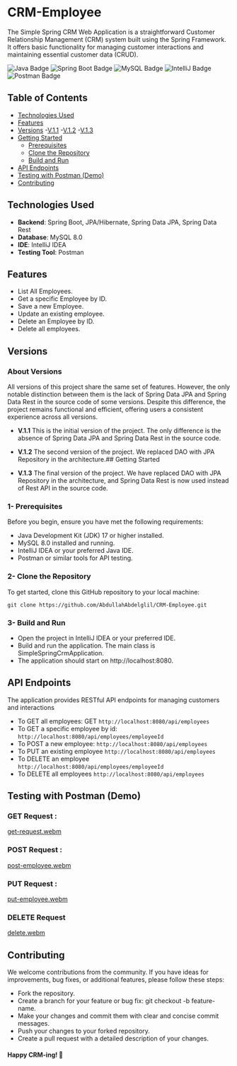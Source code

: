 # CRM-Employee
The Simple Spring CRM Web Application is a straightforward Customer Relationship Management (CRM) system built using the Spring Framework. It offers basic functionality for managing customer interactions and maintaining essential customer data (CRUD). 



![Java Badge](https://img.shields.io/badge/Java-17-blue)
![Spring Boot Badge](https://img.shields.io/badge/Spring%20Boot-3.1.3-brightgreen)
![MySQL Badge](https://img.shields.io/badge/MySQL-8.0-orange)
![IntelliJ Badge](https://img.shields.io/badge/IDE-IntelliJ%20IDEA-red)
![Postman Badge](https://img.shields.io/badge/Testing%20Tool-Postman-orange)

## Table of Contents

- [Technologies Used](#technologies-used)
- [Features](#features)
- [Versions](#versions)
  -[V.1.1](#v.1.1)
  -[V.1.2](#v.1.2)
  -[V.1.3](#v.1.3)
- [Getting Started](#getting-started)
  - [Prerequisites](#prerequisites)
  - [Clone the Repository](#clone-the-repository)
  - [Build and Run](#build-and-run)
- [API Endpoints](#api-endpoints)
- [Testing with Postman (Demo)](#testing-with-postman)
- [Contributing](#contributing)

## Technologies Used

- **Backend**: Spring Boot, JPA/Hibernate, Spring Data JPA, Spring Data Rest 
- **Database**: MySQL 8.0
- **IDE**: IntelliJ IDEA
- **Testing Tool**: Postman

## Features

- List All Employees.
- Get a specific Employee by ID.
- Save a new Employee.
- Update an existing employee.
- Delete an Employee by ID.
- Delete all employees.


## Versions

### About Versions
All versions of this project share the same set of features. However, the only notable distinction between them is the lack of Spring Data JPA and Spring Data Rest in the source code of some versions. Despite this difference, the project remains functional and efficient, offering users a consistent experience across all versions.



- **V.1.1**
This is the initial version of the project. The only difference is the absence of Spring Data JPA and Spring Data Rest in the source code.

- **V.1.2**
The second version of the project. We replaced DAO with JPA Repository in the architecture.## Getting Started

- **V.1.3**
The final version of the project. We have replaced DAO with JPA Repository in the architecture, and Spring Data Rest is now used instead of Rest API in the source code. 

 
### 1- Prerequisites
Before you begin, ensure you have met the following requirements:

- Java Development Kit (JDK) 17 or higher installed.
- MySQL 8.0 installed and running.
- IntelliJ IDEA or your preferred Java IDE.
- Postman or similar tools for API testing.

### 2- Clone the Repository

To get started, clone this GitHub repository to your local machine:

`git clone https://github.com/AbdullahAbdelglil/CRM-Employee.git`

### 3- Build and Run

- Open the project in IntelliJ IDEA or your preferred IDE.
- Build and run the application. The main class is SimpleSpringCrmApplication.
- The application should start on http://localhost:8080.



## API Endpoints

The application provides RESTful API endpoints for managing customers and interactions

- To GET all employees: GET `http://localhost:8080/api/employees`
- To GET a specific employee by id: `http://localhost:8080/api/employees/employeeId`
- To POST a new employee: `http://localhost:8080/api/employees`
- To PUT an existing employee `http://localhost:8080/api/employees`
- To DELETE an employee `http://localhost:8080/api/employees/employeeId`
- To DELETE all employees `http://localhost:8080/api/employees`


## Testing with Postman (Demo)

### GET Request : 

[get-request.webm](https://github.com/AbdullahAbdelglil/CRM-Employee/assets/118194521/8611491f-c230-4f99-8a41-5b9d12e53c26)


### POST Request :

[post-employee.webm](https://github.com/AbdullahAbdelglil/CRM-Employee/assets/118194521/85ca9cbd-ccf9-4a5b-aa84-85077a51f8a9)


### PUT Request : 

[put-employee.webm](https://github.com/AbdullahAbdelglil/CRM-Employee/assets/118194521/71ed866d-f0c2-4d95-ab39-3b0657e53eb3)


### DELETE Request 

[delete.webm](https://github.com/AbdullahAbdelglil/CRM-Employee/assets/118194521/62e3c54c-5a32-4a8a-9c61-9455e8777e1b)


## Contributing

We welcome contributions from the community. If you have ideas for improvements, bug fixes, or additional features, please follow these steps:

- Fork the repository.
- Create a branch for your feature or bug fix: git checkout -b feature-name.
- Make your changes and commit them with clear and concise commit messages.
- Push your changes to your forked repository.
- Create a pull request with a detailed description of your changes.


#### Happy CRM-ing! 🚀
